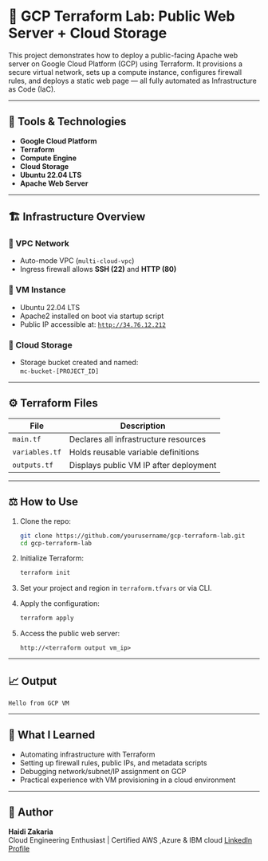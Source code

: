 # 🚀 GCP Terraform Lab: Public Web Server + Cloud Storage

This project demonstrates how to deploy a public-facing Apache web server on Google Cloud Platform (GCP) using Terraform. It provisions a secure virtual network, sets up a compute instance, configures firewall rules, and deploys a static web page — all fully automated as Infrastructure as Code (IaC).

---

## 🧰 Tools & Technologies

- **Google Cloud Platform**
- **Terraform**
- **Compute Engine**
- **Cloud Storage**
- **Ubuntu 22.04 LTS**
- **Apache Web Server**

---

## 🏗️ Infrastructure Overview

### 🔹 VPC Network
- Auto-mode VPC (`multi-cloud-vpc`)
- Ingress firewall allows **SSH (22)** and **HTTP (80)**

### 🔹 VM Instance
- Ubuntu 22.04 LTS
- Apache2 installed on boot via startup script
- Public IP accessible at: [`http://34.76.12.212`](http://34.76.12.212)

### 🔹 Cloud Storage
- Storage bucket created and named:  
  `mc-bucket-[PROJECT_ID]`

---

## ⚙️ Terraform Files

| File        | Description                                 |
|-------------|---------------------------------------------|
| `main.tf`   | Declares all infrastructure resources        |
| `variables.tf` | Holds reusable variable definitions       |
| `outputs.tf`   | Displays public VM IP after deployment    |

---

## ⚖️ How to Use

1. Clone the repo:
   ```bash
   git clone https://github.com/yourusername/gcp-terraform-lab.git
   cd gcp-terraform-lab
   ```

2. Initialize Terraform:
   ```bash
   terraform init
   ```

3. Set your project and region in `terraform.tfvars` or via CLI.

4. Apply the configuration:
   ```bash
   terraform apply
   ```

5. Access the public web server:
   ```
   http://<terraform output vm_ip>
   ```

---

## 📈 Output

```
Hello from GCP VM
```

---

## 📙 What I Learned

- Automating infrastructure with Terraform
- Setting up firewall rules, public IPs, and metadata scripts
- Debugging network/subnet/IP assignment on GCP
- Practical experience with VM provisioning in a cloud environment

---

## 🧠 Author

**Haidi Zakaria**  
Cloud Engineering Enthusiast | Certified AWS ,Azure & IBM cloud
[LinkedIn Profile](www.linkedin.com/in/haidi-zakaria-bb424152)
